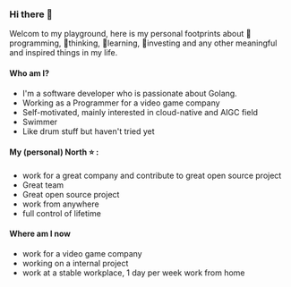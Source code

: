 ### Hi there 👋

Welcom to my playground, here is my personal footprints about 🔭programming, 🌱thinking, 👯learning, 🤔investing and any other meaningful and inspired things in my life.

#### Who am I?

- I'm a software developer who is passionate about Golang.
- Working as a Programmer for a video game company
- Self-motivated, mainly interested in cloud-native and AIGC field
- Swimmer
- Like drum stuff but haven't tried yet

#### My (personal) North ⭐ :

- work for a great company and contribute to great open source project
- Great team
- Great open source project
- work from anywhere
- full control of lifetime

#### Where am I now

- work for a video game company
- working on a internal project
- work at a stable workplace, 1 day per week work from home
